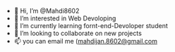 - 👋 Hi, I’m @Mahdi8602
- 👀 I’m interested in Web Devoloping
- 🌱 I’m currently learning fornt-end-Devoloper student
- 💞️ I’m looking to collaborate on new projects
- 📫 you can email me (mahdijan.8602@gmail.com

<!---
Mahdi8602/Mahdi8602 is a ✨ special ✨ repository because its `README.md` (this file) appears on your GitHub profile.
You can click the Preview link to take a look at your changes.
--->
